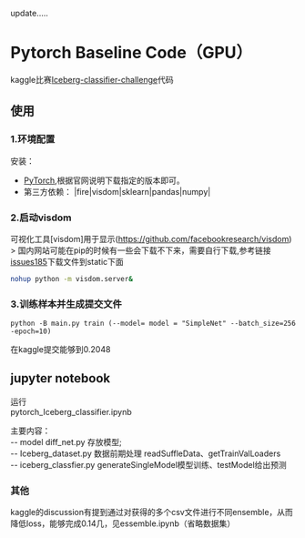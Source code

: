 update.....
# Pytorch Baseline Code（GPU）
kaggle比赛[Iceberg-classifier-challenge](https://www.kaggle.com/c/statoil-iceberg-classifier-challenge)代码



## 使用
### 1.环境配置
安装：
- [PyTorch](http://pytorch.org/),根据官网说明下载指定的版本即可。
- 第三方依赖： |fire|visdom|sklearn|pandas|numpy|


### 2.启动visdom
可视化工具[visdom]用于显示(https://github.com/facebookresearch/visdom)
    > 国内网站可能在pip的时候有一些会下载不下来，需要自行下载,参考链接[issues185](https://github.com/facebookresearch/visdom/issues/185)下载文件到static下面

```bash
nohup python -m visdom.server&
```

### 3.训练样本并生成提交文件

    python -B main.py train (--model= model = "SimpleNet" --batch_size=256 -epoch=10) 
在kaggle提交能够到0.2048


## jupyter notebook
运行   
       pytorch_Iceberg_classifier.ipynb



主要内容：   
    -- model diff_net.py 存放模型;        
    -- Iceberg_dataset.py 数据前期处理 readSuffleData、getTrainValLoaders   
    -- iceberg_classfier.py generateSingleModel模型训练、testModel给出预测   

### 其他
kaggle的discussion有提到通过对获得的多个csv文件进行不同ensemble，从而降低loss，能够完成0.14几，见essemble.ipynb（省略数据集）
